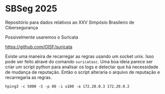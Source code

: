 # SBSeg 2025

Repositório para dados relativos ao XXV Simpósio Brasileiro de Cibersegurança

Possivelmente usaremos o Suricata

https://github.com/OISF/suricata

Existe uma maneira de recarregar as regras usando um socket unix. Isso pode ser feito atravé do comando `suricatasc`.
Uma boa ideia parece ser criar um script python para analisar os logs e detectar que há necessidade de mudança de reputação. Então o script alteraria o arquivo de reputação e recarregaria as regras.

`hping3 -c 5000 -S -p 80 -i u100 -a 172.20.0.3 172.20.0.2`
